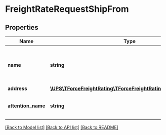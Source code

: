 # FreightRateRequestShipFrom

## Properties
Name | Type | Description | Notes
------------ | ------------- | ------------- | -------------
**name** | **string** | The ship from location&#x27;s name or company name. | [optional] 
**address** | [**\UPS\TForceFreightRating\TForceFreightRating\ShipFromAddress**](ShipFromAddress.md) |  | 
**attention_name** | **string** | Contact name at the ship from location. | [optional] 

[[Back to Model list]](../../README.md#documentation-for-models) [[Back to API list]](../../README.md#documentation-for-api-endpoints) [[Back to README]](../../README.md)

